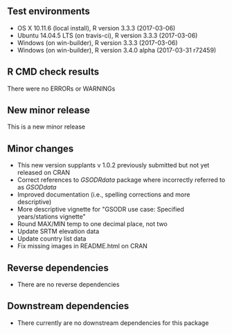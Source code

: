 ## Test environments  

- OS X 10.11.6 (local install), R version 3.3.3 (2017-03-06)
- Ubuntu 14.04.5 LTS (on travis-ci), R version 3.3.3 (2017-03-06)
- Windows (on win-builder), R version 3.3.3 (2017-03-06)
- Windows (on win-builder), R version 3.4.0 alpha (2017-03-31 r72459)

## R CMD check results  

There were no ERRORs or WARNINGs  

## New minor release  

This is a new minor release

## Minor changes  
- This new version supplants v 1.0.2 previously submitted but not yet released on CRAN
- Correct references to _GSODRdata_ package where incorrectly referred to as _GSODdata_
- Improved documentation (i.e., spelling corrections and more descriptive)  
- More descriptive vignette for "GSODR use case: Specified years/stations vignette"
- Round MAX/MIN temp to one decimal place, not two  
- Update SRTM elevation data  
- Update country list data  
- Fix missing images in README.html on CRAN  

## Reverse dependencies  
- There are no reverse dependencies  

## Downstream dependencies
- There currently are no downstream dependencies for this package  
